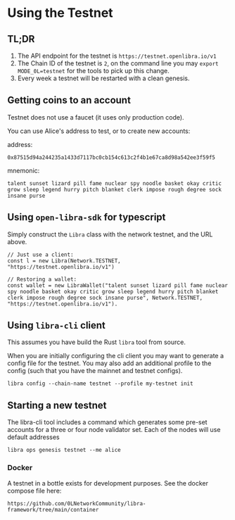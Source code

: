
# Using the Testnet

## TL;DR
1. The API endpoint for the testnet is `https://testnet.openlibra.io/v1`
1. The Chain ID of the testnet is `2`, on the command line you may `export MODE_0L=testnet` for the tools to pick up this change.
1. Every week a testnet will be restarted with a clean genesis.

## Getting coins to an account
Testnet does not use a faucet (it uses only production code).

You can use Alice's address to test, or to create new accounts:

address:
```
0x87515d94a244235a1433d7117bc0cb154c613c2f4b1e67ca8d98a542ee3f59f5
```

mnemonic:
```
talent sunset lizard pill fame nuclear spy noodle basket okay critic grow sleep legend hurry pitch blanket clerk impose rough degree sock insane purse
```

## Using `open-libra-sdk` for typescript

Simply construct the `Libra` class with the network testnet, and the URL above.

```
// Just use a client:
const l = new Libra(Network.TESTNET, "https://testnet.openlibra.io/v1")

// Restoring a wallet:
const wallet = new LibraWallet("talent sunset lizard pill fame nuclear spy noodle basket okay critic grow sleep legend hurry pitch blanket clerk impose rough degree sock insane purse", Network.TESTNET, "https://testnet.openlibra.io/v1").

```


## Using `libra-cli` client
This assumes you have build the Rust `libra` tool from source.

When you are initially configuring the cli client you may want to generate a config file for the testnet.
You may also add an additional profile to the config (such that you have the mainnet and testnet configs).

```
libra config --chain-name testnet --profile my-testnet init
```
## Starting a new testnet

The libra-cli tool includes a command which generates some pre-set accounts for a three or four node validator set.
Each of the nodes will use default addresses
```
libra ops genesis testnet --me alice
```

### Docker
A testnet in a bottle exists for development purposes. See the docker compose file here:

```
https://github.com/0LNetworkCommunity/libra-framework/tree/main/container
```
